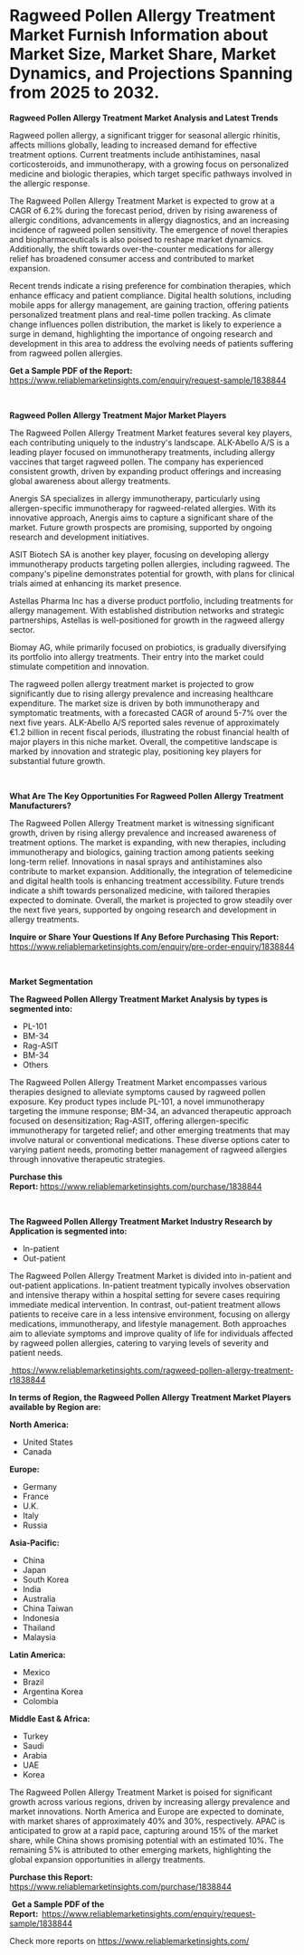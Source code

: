 <p><h1>Ragweed Pollen Allergy Treatment Market Furnish Information about Market Size, Market Share, Market Dynamics, and Projections Spanning from 2025 to 2032.</h1></p><p><strong>Ragweed Pollen Allergy Treatment Market Analysis and Latest Trends</strong></p>
<p><p>Ragweed pollen allergy, a significant trigger for seasonal allergic rhinitis, affects millions globally, leading to increased demand for effective treatment options. Current treatments include antihistamines, nasal corticosteroids, and immunotherapy, with a growing focus on personalized medicine and biologic therapies, which target specific pathways involved in the allergic response.</p><p>The Ragweed Pollen Allergy Treatment Market is expected to grow at a CAGR of 6.2% during the forecast period, driven by rising awareness of allergic conditions, advancements in allergy diagnostics, and an increasing incidence of ragweed pollen sensitivity. The emergence of novel therapies and biopharmaceuticals is also poised to reshape market dynamics. Additionally, the shift towards over-the-counter medications for allergy relief has broadened consumer access and contributed to market expansion.</p><p>Recent trends indicate a rising preference for combination therapies, which enhance efficacy and patient compliance. Digital health solutions, including mobile apps for allergy management, are gaining traction, offering patients personalized treatment plans and real-time pollen tracking. As climate change influences pollen distribution, the market is likely to experience a surge in demand, highlighting the importance of ongoing research and development in this area to address the evolving needs of patients suffering from ragweed pollen allergies.</p></p>
<p><strong>Get a Sample PDF of the Report:&nbsp;</strong> <a href="https://www.reliablemarketinsights.com/enquiry/request-sample/1838844?utm_campaign=2459&utm_medium=2&utm_source=Github&utm_content=ia&utm_term=03032025&utm_id=ragweed-pollen-allergy-treatment">https://www.reliablemarketinsights.com/enquiry/request-sample/1838844</a></p>
<p>&nbsp;</p>
<p><strong>Ragweed Pollen Allergy Treatment Major Market Players</strong></p>
<p><p>The Ragweed Pollen Allergy Treatment Market features several key players, each contributing uniquely to the industry's landscape. ALK-Abello A/S is a leading player focused on immunotherapy treatments, including allergy vaccines that target ragweed pollen. The company has experienced consistent growth, driven by expanding product offerings and increasing global awareness about allergy treatments.</p><p>Anergis SA specializes in allergy immunotherapy, particularly using allergen-specific immunotherapy for ragweed-related allergies. With its innovative approach, Anergis aims to capture a significant share of the market. Future growth prospects are promising, supported by ongoing research and development initiatives.</p><p>ASIT Biotech SA is another key player, focusing on developing allergy immunotherapy products targeting pollen allergies, including ragweed. The company's pipeline demonstrates potential for growth, with plans for clinical trials aimed at enhancing its market presence.</p><p>Astellas Pharma Inc has a diverse product portfolio, including treatments for allergy management. With established distribution networks and strategic partnerships, Astellas is well-positioned for growth in the ragweed allergy sector. </p><p>Biomay AG, while primarily focused on probiotics, is gradually diversifying its portfolio into allergy treatments. Their entry into the market could stimulate competition and innovation.</p><p>The ragweed pollen allergy treatment market is projected to grow significantly due to rising allergy prevalence and increasing healthcare expenditure. The market size is driven by both immunotherapy and symptomatic treatments, with a forecasted CAGR of around 5-7% over the next five years. ALK-Abello A/S reported sales revenue of approximately €1.2 billion in recent fiscal periods, illustrating the robust financial health of major players in this niche market. Overall, the competitive landscape is marked by innovation and strategic play, positioning key players for substantial future growth.</p></p>
<p>&nbsp;</p>
<p><strong>What Are The Key Opportunities For Ragweed Pollen Allergy Treatment Manufacturers?</strong></p>
<p><p>The Ragweed Pollen Allergy Treatment market is witnessing significant growth, driven by rising allergy prevalence and increased awareness of treatment options. The market is expanding, with new therapies, including immunotherapy and biologics, gaining traction among patients seeking long-term relief. Innovations in nasal sprays and antihistamines also contribute to market expansion. Additionally, the integration of telemedicine and digital health tools is enhancing treatment accessibility. Future trends indicate a shift towards personalized medicine, with tailored therapies expected to dominate. Overall, the market is projected to grow steadily over the next five years, supported by ongoing research and development in allergy treatments.</p></p>
<p><strong>Inquire or Share Your Questions If Any Before Purchasing This Report:</strong> <a href="https://www.reliablemarketinsights.com/enquiry/pre-order-enquiry/1838844?utm_campaign=2459&utm_medium=2&utm_source=Github&utm_content=ia&utm_term=03032025&utm_id=ragweed-pollen-allergy-treatment">https://www.reliablemarketinsights.com/enquiry/pre-order-enquiry/1838844</a></p>
<p>&nbsp;</p>
<p><strong>Market Segmentation</strong></p>
<p><strong>The Ragweed Pollen Allergy Treatment Market Analysis by types is segmented into:</strong></p>
<p><ul><li>PL-101</li><li>BM-34</li><li>Rag-ASIT</li><li>BM-34</li><li>Others</li></ul></p>
<p><p>The Ragweed Pollen Allergy Treatment Market encompasses various therapies designed to alleviate symptoms caused by ragweed pollen exposure. Key product types include PL-101, a novel immunotherapy targeting the immune response; BM-34, an advanced therapeutic approach focused on desensitization; Rag-ASIT, offering allergen-specific immunotherapy for targeted relief; and other emerging treatments that may involve natural or conventional medications. These diverse options cater to varying patient needs, promoting better management of ragweed allergies through innovative therapeutic strategies.</p></p>
<p><strong>Purchase this Report:&nbsp;</strong><a href="https://www.reliablemarketinsights.com/purchase/1838844?utm_campaign=2459&utm_medium=2&utm_source=Github&utm_content=ia&utm_term=03032025&utm_id=ragweed-pollen-allergy-treatment">https://www.reliablemarketinsights.com/purchase/1838844</a></p>
<p>&nbsp;</p>
<p><strong>The Ragweed Pollen Allergy Treatment Market Industry Research by Application is segmented into:</strong></p>
<p><ul><li>In-patient</li><li>Out-patient</li></ul></p>
<p><p>The Ragweed Pollen Allergy Treatment Market is divided into in-patient and out-patient applications. In-patient treatment typically involves observation and intensive therapy within a hospital setting for severe cases requiring immediate medical intervention. In contrast, out-patient treatment allows patients to receive care in a less intensive environment, focusing on allergy medications, immunotherapy, and lifestyle management. Both approaches aim to alleviate symptoms and improve quality of life for individuals affected by ragweed pollen allergies, catering to varying levels of severity and patient needs.</p></p>
<p><a href="https://www.reliablemarketinsights.com/ragweed-pollen-allergy-treatment-r1838844?utm_campaign=2459&utm_medium=2&utm_source=Github&utm_content=ia&utm_term=03032025&utm_id=ragweed-pollen-allergy-treatment">&nbsp;https://www.reliablemarketinsights.com/ragweed-pollen-allergy-treatment-r1838844</a></p>
<p><strong>In terms of Region, the Ragweed Pollen Allergy Treatment Market Players available by Region are:</strong></p>
<p>
    <p> <strong> North America: </strong>
        <ul>
            <li>United States</li>
            <li>Canada</li>
        </ul>
        </p> 
    <p> <strong> Europe: </strong>
        <ul>
            <li>Germany</li>
            <li>France</li>
            <li>U.K.</li>
            <li>Italy</li>
            <li>Russia</li>
        </ul>
        </p> 
    <p> <strong> Asia-Pacific: </strong>
        <ul>
            <li>China</li>
            <li>Japan</li>
            <li>South Korea</li>
            <li>India</li>
            <li>Australia</li>
            <li>China Taiwan</li>
            <li>Indonesia</li>
            <li>Thailand</li>
            <li>Malaysia</li>
        </ul>
        </p> 
    <p> <strong> Latin America: </strong>
        <ul>
            <li>Mexico</li>
            <li>Brazil</li>
            <li>Argentina Korea</li>
            <li>Colombia</li>
        </ul>
        </p> 
    <p> <strong> Middle East & Africa: </strong>
        <ul>
            <li>Turkey</li>
            <li>Saudi</li>
            <li>Arabia</li>
            <li>UAE</li>
            <li>Korea</li>
        </ul>
    </p>
    </p>
<p><p>The Ragweed Pollen Allergy Treatment Market is poised for significant growth across various regions, driven by increasing allergy prevalence and market innovations. North America and Europe are expected to dominate, with market shares of approximately 40% and 30%, respectively. APAC is anticipated to grow at a rapid pace, capturing around 15% of the market share, while China shows promising potential with an estimated 10%. The remaining 5% is attributed to other emerging markets, highlighting the global expansion opportunities in allergy treatments.</p></p>
<p><strong>Purchase this Report: </strong><a href="https://www.reliablemarketinsights.com/purchase/1838844?utm_campaign=2459&utm_medium=2&utm_source=Github&utm_content=ia&utm_term=03032025&utm_id=ragweed-pollen-allergy-treatment">https://www.reliablemarketinsights.com/purchase/1838844</a></p>
<p>&nbsp;<strong>Get a Sample PDF of the Report:&nbsp;&nbsp;</strong><a href="https://www.reliablemarketinsights.com/enquiry/request-sample/1838844?utm_campaign=2459&utm_medium=2&utm_source=Github&utm_content=ia&utm_term=03032025&utm_id=ragweed-pollen-allergy-treatment">https://www.reliablemarketinsights.com/enquiry/request-sample/1838844</a></p>
<p><strong></strong></p>
<p>Check more reports on <a href="https://www.reliablemarketinsights.com/?utm_campaign=2459&utm_medium=2&utm_source=Github&utm_content=ia&utm_term=03032025&utm_id=ragweed-pollen-allergy-treatment">https://www.reliablemarketinsights.com/</a></p>